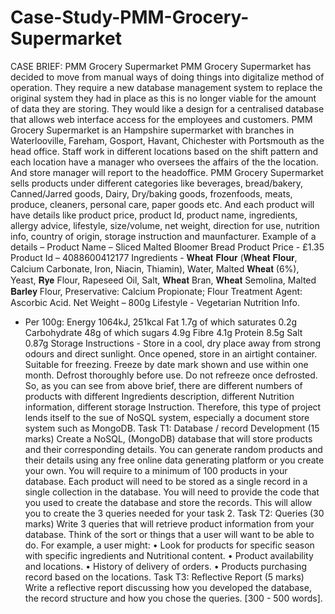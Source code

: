 # Case-Study-PMM-Grocery-Supermarket
CASE BRIEF: PMM Grocery Supermarket
PMM Grocery Supermarket has decided to move from manual ways of doing things into
digitalize method of operation. They require a new database management system to replace the
original system they had in place as this is no longer viable for the amount of data they are
storing. They would like a design for a centralised database that allows web interface access
for the employees and customers.
PMM Grocery Supermarket is an Hampshire supermarket with branches in Waterlooville,
Fareham, Gosport, Havant, Chichester with Portsmouth as the head office.
Staff work in different locations based on the shift pattern and each location have a
manager who oversees the affairs of the the location. And store manager will report
to the headoffice.
PMM Grocery Supermarket sells products under different categories like beverages,
bread/bakery, Canned/Jarred goods, Dairy, Dry/baking goods, frozenfoods, meats,
produce, cleaners, personal care, paper goods etc. And each product will have details
like product price, product Id, product name, ingredients, allergy advice, lifestyle,
size/volume, net weight, direction for use, nutrition info, country of origin, storage
instruction and maunfacturer.
Example of a details –
Product Name – Sliced Malted Bloomer Bread
Product Price - £1.35
Product Id – 4088600412177
Ingredients - 𝐖𝐡𝐞𝐚𝐭 𝐅𝐥𝐨𝐮𝐫 (𝐖𝐡𝐞𝐚𝐭 𝐅𝐥𝐨𝐮𝐫, Calcium Carbonate, Iron, Niacin, Thiamin),
Water, Malted 𝐖𝐡𝐞𝐚𝐭 (6%), Yeast, 𝐑𝐲𝐞 Flour, Rapeseed Oil, Salt, 𝐖𝐡𝐞𝐚𝐭 Bran, 𝐖𝐡𝐞𝐚𝐭
Semolina, Malted 𝐁𝐚𝐫𝐥𝐞𝐲 Flour, Preservative: Calcium Propionate; Flour Treatment Agent:
Ascorbic Acid.
Net Weight – 800g
Lifestyle - Vegetarian
Nutrition Info.
- Per 100g: Energy 1064kJ, 251kcal Fat 1.7g of which saturates 0.2g
Carbohydrate 48g of which sugars 4.9g Fibre 4.1g Protein 8.5g Salt 0.87g
Storage Instructions - Store in a cool, dry place away from strong odours and direct sunlight.
Once opened, store in an airtight container. Suitable for freezing. Freeze by date mark shown
and use within one month. Defrost thoroughly before use. Do not refreeze once defrosted.
So, as you can see from above brief, there are different numbers of products with
different Ingredients description, different Nutrition information, different storage
Instruction. Therefore, this type of project lends itself to the sue of NoSQL system,
especially a document store system such as MongoDB.
Task T1: Database / record Development (15 marks)
Create a NoSQL, (MongoDB) database that will store products and their
corresponding details. You can generate random products and their details using any
free online data generating platform or you create your own. You will require to a
minimum of 100 products in your database. Each product will need to be stored as a
single record in a single collection in the database. You will need to provide the code
that you used to create the database and store the records. This will allow you to
create the 3 queries needed for your task 2.
Task T2: Queries (30 marks)
Write 3 queries that will retrieve product information from your database. Think of
the sort or things that a user will want to be able to do. For example, a user might:
• Look for products for specific season with specific ingredients and
Nutritional content.
• Product availability and locations.
• History of delivery of orders.
• Products purchasing record based on the locations.
Task T3: Reflective Report (5 marks)
Write a reflective report discussing how you developed the database, the record structure and how you
chose the queries. [300 - 500 words].
